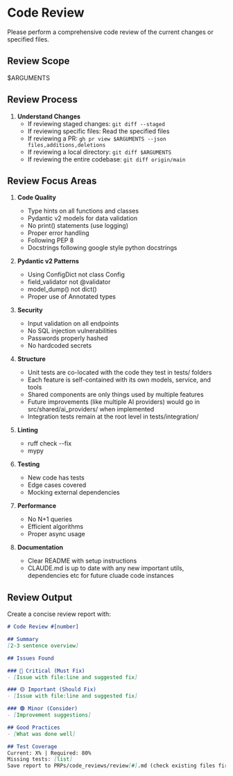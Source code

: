 # Code Review

Please perform a comprehensive code review of the current changes or specified files.

## Review Scope
$ARGUMENTS

## Review Process

1. **Understand Changes**
   - If reviewing staged changes: `git diff --staged`
   - If reviewing specific files: Read the specified files
   - If reviewing a PR: `gh pr view $ARGUMENTS --json files,additions,deletions`
   - If reviewing a local directory: `git diff $ARGUMENTS`
   - If reviewing the entire codebase: `git diff origin/main`

## Review Focus Areas

1. **Code Quality**
   - Type hints on all functions and classes
   - Pydantic v2 models for data validation
   - No print() statements (use logging)
   - Proper error handling
   - Following PEP 8
   - Docstrings following google style python docstrings

2. **Pydantic v2 Patterns**
   - Using ConfigDict not class Config
   - field_validator not @validator
   - model_dump() not dict()
   - Proper use of Annotated types

3. **Security**
   - Input validation on all endpoints
   - No SQL injection vulnerabilities
   - Passwords properly hashed
   - No hardcoded secrets

4. **Structure**
   - Unit tests are co-located with the code they test in tests/ folders
   - Each feature is self-contained with its own models, service, and tools
   - Shared components are only things used by multiple features
   - Future improvements (like multiple AI providers) would go in src/shared/ai_providers/ when implemented
   - Integration tests remain at the root level in tests/integration/

5. **Linting**
   - ruff check --fix
   - mypy

6. **Testing**
   - New code has tests
   - Edge cases covered
   - Mocking external dependencies

7. **Performance**
   - No N+1 queries
   - Efficient algorithms
   - Proper async usage

8. **Documentation**
   - Clear README with setup instructions
   - CLAUDE.md is up to date with any new important utils, dependencies etc for future cluade code instances

## Review Output

Create a concise review report with:

```markdown
# Code Review #[number]

## Summary
[2-3 sentence overview]

## Issues Found

### 🔴 Critical (Must Fix)
- [Issue with file:line and suggested fix]

### 🟡 Important (Should Fix)
- [Issue with file:line and suggested fix]

### 🟢 Minor (Consider)
- [Improvement suggestions]

## Good Practices
- [What was done well]

## Test Coverage
Current: X% | Required: 80%
Missing tests: [list]
Save report to PRPs/code_reviews/review[#].md (check existing files first)
